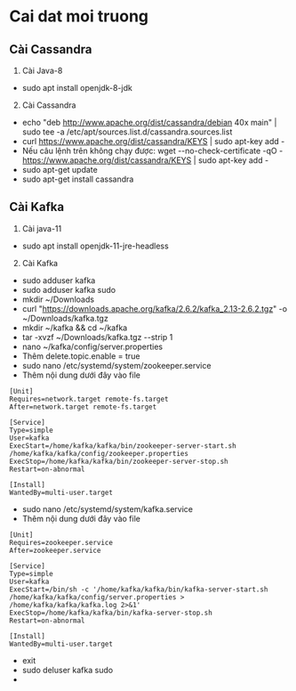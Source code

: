 # Cai dat moi truong

## Cài Cassandra
1. Cài Java-8
* sudo apt install openjdk-8-jdk

2. Cài Cassandra
* echo "deb http://www.apache.org/dist/cassandra/debian 40x main" | sudo tee -a /etc/apt/sources.list.d/cassandra.sources.list
* curl https://www.apache.org/dist/cassandra/KEYS | sudo apt-key add -
* Nếu câu lệnh trên không chạy được: wget --no-check-certificate -qO - https://www.apache.org/dist/cassandra/KEYS | sudo apt-key add -
* sudo apt-get update
* sudo apt-get install cassandra

## Cài Kafka
1. Cài java-11
* sudo apt install openjdk-11-jre-headless

2. Cài Kafka
* sudo adduser kafka
* sudo adduser kafka sudo
* mkdir ~/Downloads
* curl "https://downloads.apache.org/kafka/2.6.2/kafka_2.13-2.6.2.tgz" -o ~/Downloads/kafka.tgz
* mkdir ~/kafka && cd ~/kafka
* tar -xvzf ~/Downloads/kafka.tgz --strip 1
* nano ~/kafka/config/server.properties
* Thêm delete.topic.enable = true
* sudo nano /etc/systemd/system/zookeeper.service
* Thêm nội dung dưới đây vào file

```
[Unit]
Requires=network.target remote-fs.target
After=network.target remote-fs.target

[Service]
Type=simple
User=kafka
ExecStart=/home/kafka/kafka/bin/zookeeper-server-start.sh /home/kafka/kafka/config/zookeeper.properties
ExecStop=/home/kafka/kafka/bin/zookeeper-server-stop.sh
Restart=on-abnormal

[Install]
WantedBy=multi-user.target
```

* sudo nano /etc/systemd/system/kafka.service
* Thêm nội dung dưới đây vào file

```
[Unit]
Requires=zookeeper.service
After=zookeeper.service

[Service]
Type=simple
User=kafka
ExecStart=/bin/sh -c '/home/kafka/kafka/bin/kafka-server-start.sh /home/kafka/kafka/config/server.properties > /home/kafka/kafka/kafka.log 2>&1'
ExecStop=/home/kafka/kafka/bin/kafka-server-stop.sh
Restart=on-abnormal

[Install]
WantedBy=multi-user.target
```

* exit
* sudo deluser kafka sudo
* 
